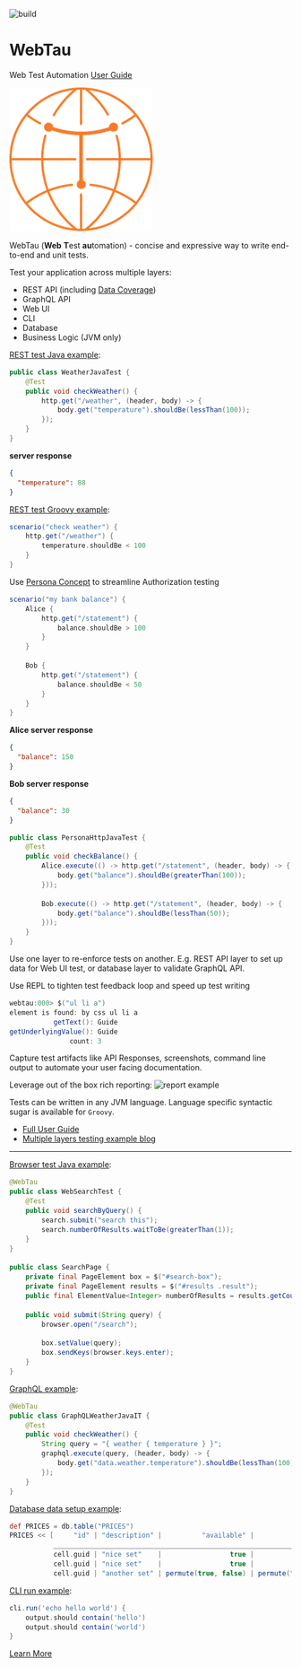 ![build](https://github.com/testingisdocumenting/webtau/workflows/Build%20webtau/badge.svg)

# WebTau

Web Test Automation [User Guide](https://testingisdocumenting.org/webtau/)

![logo](webtau-docs/znai/webtau-logo.png)

WebTau (**Web** **T**est **au**tomation) - concise and expressive way to write end-to-end and unit tests.

Test your application across multiple layers:
* REST API (including [Data Coverage](https://testingisdocumenting.org/webtau/HTTP/data-coverage/))
* GraphQL API
* Web UI
* CLI
* Database
* Business Logic (JVM only)

[REST test Java example](https://testingisdocumenting.org/webtau/HTTP/introduction):
```java
public class WeatherJavaTest {
    @Test
    public void checkWeather() {
        http.get("/weather", (header, body) -> {
            body.get("temperature").shouldBe(lessThan(100));
        });
    }
}
```
**server response**
```json
{
  "temperature": 88
}
```

[REST test Groovy example](https://testingisdocumenting.org/webtau/HTTP/introduction):
```groovy
scenario("check weather") {
    http.get("/weather") {
        temperature.shouldBe < 100
    }
}
```

Use [Persona Concept](https://testingisdocumenting.org/webtau/persona/introduction) to streamline Authorization testing
```groovy
scenario("my bank balance") {
    Alice {
        http.get("/statement") {
            balance.shouldBe > 100
        }
    }

    Bob {
        http.get("/statement") {
            balance.shouldBe < 50
        }
    }
}
```

**Alice server response**
```json
{
  "balance": 150
}
```
**Bob server response**
```json
{
  "balance": 30
}
```

```java
public class PersonaHttpJavaTest {
    @Test
    public void checkBalance() {
        Alice.execute(() -> http.get("/statement", (header, body) -> {
            body.get("balance").shouldBe(greaterThan(100));
        }));

        Bob.execute(() -> http.get("/statement", (header, body) -> {
            body.get("balance").shouldBe(lessThan(50));
        }));
    }
}
```

Use one layer to re-enforce tests on another. E.g. REST API layer to set up data for Web UI test, or database layer
to validate GraphQL API.

Use REPL to tighten test feedback loop and speed up test writing
```groovy
webtau:000> $("ul li a")
element is found: by css ul li a
           getText(): Guide
getUnderlyingValue(): Guide
               count: 3
```

Capture test artifacts like API Responses, screenshots, command line output to automate your user facing documentation.

Leverage out of the box rich reporting:
![report example](https://testingisdocumenting.org/webtau/doc-artifacts/reports/report-crud-separated-http-calls.png)

Tests can be written in any JVM language. Language specific syntactic sugar is available for `Groovy`.

* [Full User Guide](https://testingisdocumenting.org/webtau/)
* [Multiple layers testing example blog](https://testingisdocumenting.org/blog/entry/ultimate-end-to-end-test)

--------

[Browser test Java example](https://testingisdocumenting.org/webtau/browser/introduction):
```java
@WebTau
public class WebSearchTest {
    @Test
    public void searchByQuery() {
        search.submit("search this");
        search.numberOfResults.waitToBe(greaterThan(1));
    }
}

public class SearchPage {
    private final PageElement box = $("#search-box");
    private final PageElement results = $("#results .result");
    public final ElementValue<Integer> numberOfResults = results.getCount();

    public void submit(String query) {
        browser.open("/search");

        box.setValue(query);
        box.sendKeys(browser.keys.enter);
    }
}
```

[GraphQL example](https://testingisdocumenting.org/webtau/GraphQL/introduction):
```java
@WebTau
public class GraphQLWeatherJavaIT {
    @Test
    public void checkWeather() {
        String query = "{ weather { temperature } }";
        graphql.execute(query, (header, body) -> {
            body.get("data.weather.temperature").shouldBe(lessThan(100));
        });
    }
}
```

[Database data setup example](https://testingisdocumenting.org/webtau/database/data-setup):
```groovy
def PRICES = db.table("PRICES")
PRICES << [     "id" | "description" |          "available" |                "type" |       "price" ] {
           _____________________________________________________________________________________________
           cell.guid | "nice set"    |                 true |                "card" |            1000
           cell.guid | "nice set"    |                 true |                "card" | cell.above + 10
           cell.guid | "another set" | permute(true, false) | permute("rts", "fps") | cell.above + 20 }
```

[CLI run example](https://testingisdocumenting.org/webtau/cli/introduction):
```groovy
cli.run('echo hello world') {
    output.should contain('hello')
    output.should contain('world')
}
```

[Learn More](https://testingisdocumenting.org/webtau/)
